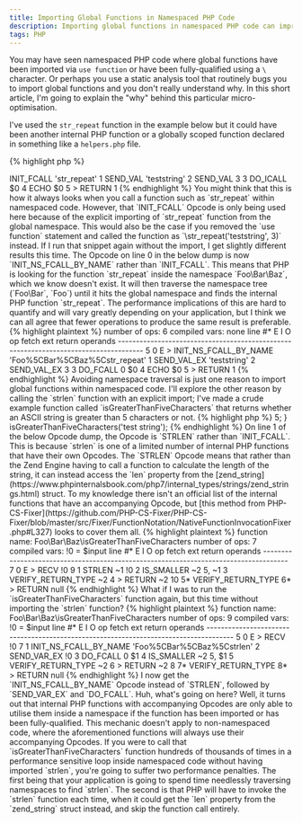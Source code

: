 ```yaml
---
title: Importing Global Functions in Namespaced PHP Code
description: Importing global functions in namespaced PHP code can improve performance by a surprising amount. This article explores how and why it works.
tags: PHP
---
```


You may have seen namespaced PHP code where global functions have been imported via `use function` or have been fully-qualified using a `\` character. Or perhaps you use a static analysis tool that routinely bugs you to import global functions and you don't really understand why. In this short article, I'm going to explain the "why" behind this particular micro-optimisation.

I've used the `str_repeat` function in the example below but it could have been another internal PHP function or a globally scoped function declared in something like a `helpers.php` file.

{% highlight php %}

<?php

namespace Foo\Bar\Baz;

use function str_repeat;

echo str_repeat('teststring', 3);

{% endhighlight %}

I'm going to run the code snippet through an Opcode dumper called [Vulcan Logic Dumper (VLD)](https://pecl.php.net/package/vld). If you'd like to play around with VLD without installing it on your local environment, you can easily run it using [3v4l.org](https://3v4l.org). After you `eval();` your code, you should see a tab called 'VLD' at the top of the results box. You can also look at the performance metrics of the executed code by using the 'Performance' tab.

In the Opcode dump below, we can see that on line 0 that there's an `INIT_FCALL` Opcode for the invocation of `str_repeat`. On lines 1 and 2, there are `SEND_VAL` Opcodes on for passing the arguments to the function.

{% highlight plaintext %}

number of ops:  6
compiled vars:  none
line      #* E I O op                           fetch          ext  return  operands
-------------------------------------------------------------------------------------
    7     0  E >   INIT_FCALL                                               'str_repeat'
          1        SEND_VAL                                                 'teststring'
          2        SEND_VAL                                                 3
          3        DO_ICALL                                         $0      
          4        ECHO                                                     $0
          5      > RETURN                                                   1

{% endhighlight %}

You might think that this is how it always looks when you call a function such as `str_repeat` within namespaced code. However, that `INIT_FCALL` Opcode is only being used here because of the explicit importing of  `str_repeat` function from the global namespace. This would also be the case if you removed the `use function` statement and called the function as `\str_repeat('teststring', 3)` instead.

If I run that snippet again without the import, I get slightly different results this time. The Opcode on line 0 in the below dump is now `INIT_NS_FCALL_BY_NAME` rather than `INIT_FCALL`. This means that PHP is looking for the function `str_repeat` inside the namespace `Foo\Bar\Baz`, which we know doesn't exist. It will then traverse the namespace tree (`Foo\Bar`, `Foo`) until it hits the global namespace and finds the internal PHP function `str_repeat`. The performance implications of this are hard to quantify and will vary greatly depending on your application, but I think we can all agree that fewer operations to produce the same result is preferable.


{% highlight plaintext %}

number of ops:  6
compiled vars:  none
line      #* E I O op                           fetch          ext  return  operands
-------------------------------------------------------------------------------------
    5     0  E >   INIT_NS_FCALL_BY_NAME                                    'Foo%5CBar%5CBaz%5Cstr_repeat'
          1        SEND_VAL_EX                                              'teststring'
          2        SEND_VAL_EX                                              3
          3        DO_FCALL                                      0  $0      
          4        ECHO                                                     $0
          5      > RETURN                                                   1

{% endhighlight %}


Avoiding namespace traversal is just one reason to import global functions within namespaced code. I'll explore the other reason by calling the `strlen` function with an explicit import; I've made a crude example function called `isGreaterThanFiveCharacters` that returns whether an ASCII string is greater than 5 characters or not.

{% highlight php %}

<?php

namespace Foo\Bar\Baz;

use function strlen;

function isGreaterThanFiveCharacters(string $input): bool
{
    return strlen($input) > 5;
}

isGreaterThanFiveCharacters('test string');

{% endhighlight %}

On line 1 of the below Opcode dump, the Opcode is `STRLEN` rather than `INIT_FCALL`. This is because `strlen` is one of a limited number of internal PHP functions that have their own Opcodes. The `STRLEN` Opcode means that rather than the Zend Engine having to call a function to calculate the length of the string, it can instead access the `len` property from the [zend_string](https://www.phpinternalsbook.com/php7/internal_types/strings/zend_strings.html) struct. To my knowledge there isn't an official list of the internal functions that have an accompanying Opcode, but [this method from PHP-CS-Fixer](https://github.com/PHP-CS-Fixer/PHP-CS-Fixer/blob/master/src/Fixer/FunctionNotation/NativeFunctionInvocationFixer.php#L327) looks to cover them all.

{% highlight plaintext %}

function name:  Foo\Bar\Baz\isGreaterThanFiveCharacters
number of ops:  7
compiled vars:  !0 = $input
line      #* E I O op                           fetch          ext  return  operands
-------------------------------------------------------------------------------------
    7     0  E >   RECV                                             !0      
    9     1        STRLEN                                           ~1      !0
          2        IS_SMALLER                                       ~2      5, ~1
          3        VERIFY_RETURN_TYPE                                       ~2
          4      > RETURN                                                   ~2
   10     5*       VERIFY_RETURN_TYPE                                       
          6*     > RETURN                                                   null


{% endhighlight %}

What if I was to run the `isGreaterThanFiveCharacters` function again, but this time without importing the `strlen` function?

{% highlight plaintext %}

function name:  Foo\Bar\Baz\isGreaterThanFiveCharacters
number of ops:  9
compiled vars:  !0 = $input
line      #* E I O op                           fetch          ext  return  operands
-------------------------------------------------------------------------------------
    5     0  E >   RECV                                             !0      
    7     1        INIT_NS_FCALL_BY_NAME                                    'Foo%5CBar%5CBaz%5Cstrlen'
          2        SEND_VAR_EX                                              !0
          3        DO_FCALL                                      0  $1      
          4        IS_SMALLER                                       ~2      5, $1
          5        VERIFY_RETURN_TYPE                                       ~2
          6      > RETURN                                                   ~2
    8     7*       VERIFY_RETURN_TYPE                                       
          8*     > RETURN                                                   null

{% endhighlight %}

I now get the `INIT_NS_FCALL_BY_NAME` Opcode instead of `STRLEN`, followed by `SEND_VAR_EX` and `DO_FCALL`. Huh, what's going on here? Well, it turns out that internal PHP functions with accompanying Opcodes are only able to utilise them inside a namespace if the function has been imported or has been fully-qualified. This mechanic doesn't apply to non-namespaced code, where the aforementioned functions will always use their accompanying Opcodes.

If you were to call that `isGreaterThanFiveCharacters` function hundreds of thousands of times in a performance sensitive loop inside namespaced code without having imported `strlen`, you're going to suffer two performance penalties. The first being that your application is going to spend time needlessly traversing namespaces to find `strlen`. The second is that PHP will have to invoke the `strlen` function each time, when it could get the `len` property from the `zend_string` struct instead, and skip the function call entirely.